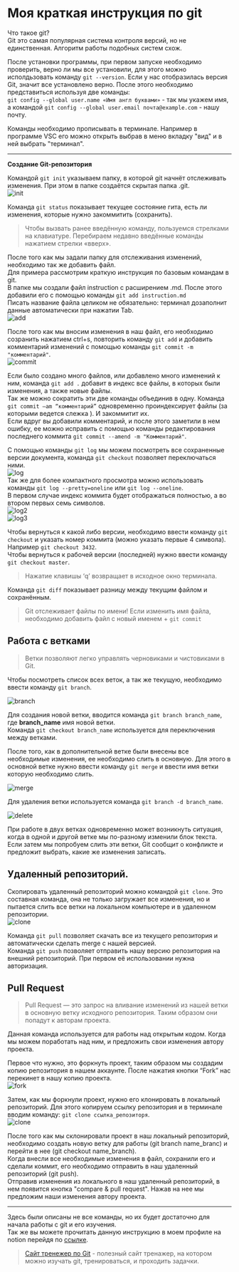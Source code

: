 # Моя краткая инструкция по git

Что такое git?  
Git это самая популярная система контроля версий, но не единственная. Алгоритм работы подобных систем схож.

После установки программы, при первом запуске необходимо проверить, верно ли мы все установили, для этого можно исполдьзовать команду `git --version`. Если у нас отобразилась версия Git, значит все установлено верно. После этого необходимо представиться используя две команды:  
`git config --global user.name «Имя англ буквами»` - так мы укажем имя,  а командой `git config --global user.email почта@example.com` - нашу почту.

Команды необходимо прописывать в терминале. Например в программе VSC его можно открыть выбрав в меню вкладку "вид" и в ней выбрать "терминал". 
****
**Создание Git-репозитория** 

Командой `git init` указываем папку, в которой git начнёт отслеживать изменения. При этом в папке создаётся скрытая папка .git.  
![init](https://i.postimg.cc/jjn48hn3/1.png)

Команда `git status` показывает текущее состояние гита, есть ли изменения, которые нужно закоммитить (сохранить).

>Чтобы вызвать ранее введённую команду, пользуемся стрелками на клавиатуре. Перебираем недавно введённые команды нажатием стрелки «вверх». 

После того как мы задали папку для отслеживания изменений, необходимо так же добавить файл.  
Для примера рассмотрим краткую инструкция по базовым командам в git.  
В папке мы создали файл instruction с расширением .md. После этого добавили его с помощью команды `git add instruction.md`  
Писать название файла целиком не обязательно: терминал дозаполнит данные автоматически при нажатии Tab.  
![add](https://i.postimg.cc/MpMBxpZv/2.png)

После того как мы вносим изменения в наш файл, его необходимо созранить нажатием ctrl+s, повторить команду `git add` и добавить комментарий изменений с помощью команды `git commit -m "комментарий"`.  
![commit](https://i.postimg.cc/zGgy62ph/3.png)   

Если было создано много файлов, или добавлено много изменений к ним, команда `git add .` добавит в индекс все файлы, в которых были изменения, а также новые файлы.  
Так же можно сократить эти две команды объединив в одну. Команда `git commit –am “комментарий”` одновременно проиндексирует файлы (за которыми ведется слежка ). И закоммитит их.  
Если вдруг вы добавили комментарий, и после этого заметили в нем ошибку, ее можно исправить с помощью команды редактирования последнего коммита `git commit --amend -m "Комментарий"`.

С помощью команды `git log` мы можем посмотреть все сохраненные версии документа, команда `git checkout` позволяет переключаться ними.   
![log](https://alexey-gb.notion.site/image/https%3A%2F%2Fs3-us-west-2.amazonaws.com%2Fsecure.notion-static.com%2F118768ad-14b7-41f8-a5d2-5c46a217b929%2FScreenshot_19.png?table=block&id=de7cbc9b-940d-4d78-8141-90d5e99a0ab0&spaceId=420e7e96-0936-4fa2-aca3-a807f3c60cc3&width=1590&userId=&cache=v2)  
Так же для более компактного просмотра можно использовать команды `git log --pretty=oneline` или  `git log --oneline`.  
В первом случае индекс коммита будет отображаться полностью, а во втором первых семь символов.  
![log2](https://alexey-gb.notion.site/image/https%3A%2F%2Fs3-us-west-2.amazonaws.com%2Fsecure.notion-static.com%2Fa6a09333-57c1-4d68-849e-745e68f079c6%2FScreenshot_5.png?table=block&id=253bbaf5-f925-437a-9c66-063514698afd&spaceId=420e7e96-0936-4fa2-aca3-a807f3c60cc3&width=1440&userId=&cache=v2)  
![log3](https://alexey-gb.notion.site/image/https%3A%2F%2Fs3-us-west-2.amazonaws.com%2Fsecure.notion-static.com%2F0aaf29c6-5544-4444-8d66-b19f640bdee7%2FScreenshot_6.png?table=block&id=0488b2ca-843f-4d77-b1a4-740f17824893&spaceId=420e7e96-0936-4fa2-aca3-a807f3c60cc3&width=1440&userId=&cache=v2)

Чтобы вернуться к какой либо версии, необходимо ввести команду `git checkout` и указать номер коммита (можно указать первые 4 символа). Например `git checkout 3432`.  
Чтобы вернуться к рабочей версии (последней) нужно ввести команду `git checkout master`.

>Нажатие клавишы ‘q’ возвращает в исходное окно терминала.

Команда `git diff` показывает разницу между текущим файлом и сохранённым. 

>Git отслеживает файлы по имени! 
Если изменить имя файла, необходимо добавить файл с новый именем + `git commit`

## Работа с ветками

 > Ветки позволяют легко управлять черновиками и чистовиками в Git.

 Чтобы посмотреть список всех веток, а так же текущую, необходимо ввести команду `git branch`.  

![branch](https://alexey-gb.notion.site/image/https%3A%2F%2Fs3-us-west-2.amazonaws.com%2Fsecure.notion-static.com%2F0945e9bb-c914-4b6c-bdea-4782441e58c7%2FScreenshot_26.png?table=block&id=d046e6de-79ff-4636-8f1e-3fa37e5d5923&spaceId=420e7e96-0936-4fa2-aca3-a807f3c60cc3&width=1130&userId=&cache=v2) 

 Для создания новой ветки, вводится команда `git branch branch_name`, где **branch_name** имя новой ветки.  
 Команда `git checkout branch_name` используется для переключения между ветками.

 После того, как в дополнительной ветке были внесены все необходимые изменения, ее необходимо слить в основную. Для этого в основной ветке нужно ввести команду `git merge` и ввести имя ветки которую необходимо слить.

 ![merge](https://alexey-gb.notion.site/image/https%3A%2F%2Fs3-us-west-2.amazonaws.com%2Fsecure.notion-static.com%2Fcac5f2e2-b824-4730-aa7e-da7004b9f145%2FScreenshot_27.png?table=block&id=3788aa69-ea89-4221-bfe9-9546bfd40bfc&spaceId=420e7e96-0936-4fa2-aca3-a807f3c60cc3&width=1060&userId=&cache=v2) 

 Для удаления ветки используется команда `git branch -d branch_name`.

 ![delete](https://alexey-gb.notion.site/image/https%3A%2F%2Fs3-us-west-2.amazonaws.com%2Fsecure.notion-static.com%2F4094fb7e-7e07-48a3-8ebd-5d8ce6b96de2%2FScreenshot_28.png?table=block&id=3112e71d-7ff3-4dee-9ec5-1a82d75987bd&spaceId=420e7e96-0936-4fa2-aca3-a807f3c60cc3&width=1060&userId=&cache=v2) 

 При работе в двух ветках одновременно может возникнуть ситуация, когда в одной и другой ветке мы по-разному изменили блок текста. Если затем мы попробуем слить эти ветки, Git сообщит о конфликте и предложит выбрать, какие же изменения записать.

 ## Удаленный репозиторий.

 Скопировать удаленный репозиторий можно командой `git clone`. Это составная команда, она не только загружает все изменения, но и пытается слить все ветки на локальном компьютере и в удаленном репозитории.  
 ![clone](https://alexey-gb.notion.site/image/https%3A%2F%2Fs3-us-west-2.amazonaws.com%2Fsecure.notion-static.com%2Ff4d2c8ad-7338-41c2-bf98-2a57c8ddc351%2FScreenshot_29.png?table=block&id=f908c11a-ac08-4a03-ab03-fbea8073fc43&spaceId=420e7e96-0936-4fa2-aca3-a807f3c60cc3&width=1470&userId=&cache=v2) 

Команда `git pull` позволяет скачать все из текущего репозитория и автоматически сделать merge с нашей версией.  
Команда `git push` позволяет отправить нашу версию репозитория на внешний репозиторий. При первом её использовании нужна авторизация.

## Pull Request

> Pull Request — это запрос на вливание изменений из нашей ветки в основную ветку исходного репозитория. Таким образом они попадут к авторам проекта.  

Данная команда используется для работы над открытым кодом. Когда мы можем поработать над ним, и предложить свои изменения автору проекта.

Первое что нужно, это форкнуть проект, таким образом мы создадим копию репозитория в нашем аккаунте. После нажатия кнопки “Fork” нас перекинет в нашу копию проекта.  
![fork](https://alexey-gb.notion.site/image/https%3A%2F%2Fs3-us-west-2.amazonaws.com%2Fsecure.notion-static.com%2Fa751e364-bff2-47f5-8d38-3c13fe2bccf5%2FScreenshot_30.png?table=block&id=fe70a929-cb11-4737-97a7-b8f156ce76a8&spaceId=420e7e96-0936-4fa2-aca3-a807f3c60cc3&width=2000&userId=&cache=v2)

Затем, как мы форкнули проект, нужно его клонировать в локальный репозиторий. Для этого копируем ссылку репозитория и в терминале вводим команду: `git clone ссылка_репозиторя`.  
![clone](https://alexey-gb.notion.site/image/https%3A%2F%2Fs3-us-west-2.amazonaws.com%2Fsecure.notion-static.com%2F154e2d8a-d78d-41e9-9ad8-b1f9b126bc86%2FScreenshot_1.png?table=block&id=02712b71-3f3a-4b83-a843-0db254d3ea0b&spaceId=420e7e96-0936-4fa2-aca3-a807f3c60cc3&width=2000&userId=&cache=v2)

После того как мы склонировали проект в наш локальный репозиторий, необходимо создать новую ветку для работы (git branch name_branc) и перейти в нее (git checkout name_branch).  
Когда внесли все необходимые изменения в файл, сохранили его и сделали коммит, его необходимо отправить в наш удаленный репозиторий (git push).  
Отправив изменения из локального в наш удаленный репозиторий, в нем появится кнопка "compare & pull request". Нажав на нее мы предложим наши изменения автору проекта.  

---

Здесь были описаны не все команды, но их будет достаточно для начала работы с git и его изучения.  
Так же вы можете прочитать данную инструкцию в моем профиле на notion перейдя по [ссылке](https://alexey-gb.notion.site/91cf7bc4332d4bf08e0af3c4b6e64484).

>[Сайт тренежер по Git](https://learngitbranching.js.org/?locale=ru_RU) - полезный сайт тренажер, на котором можно изучать git, тренироваться, и проходить задачки.